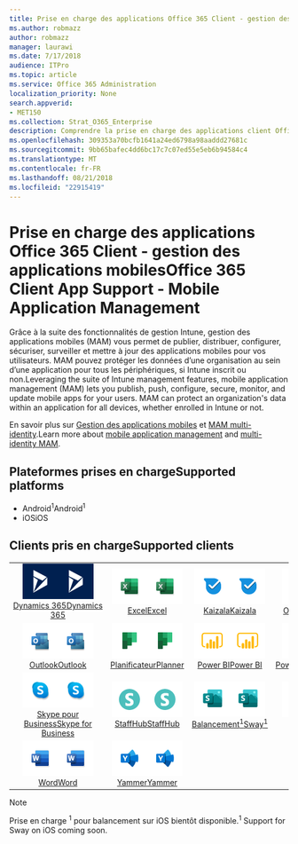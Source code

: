 ```yaml
---
title: Prise en charge des applications Office 365 Client - gestion des applications mobiles
ms.author: robmazz
author: robmazz
manager: laurawi
ms.date: 7/17/2018
audience: ITPro
ms.topic: article
ms.service: Office 365 Administration
localization_priority: None
search.appverid:
- MET150
ms.collection: Strat_O365_Enterprise
description: Comprendre la prise en charge des applications client Office 365 pour la gestion des applications mobiles
ms.openlocfilehash: 309353a70bcfb1641a24ed6798a98aaddd27681c
ms.sourcegitcommit: 9bb65bafec4dd6bc17c7c07ed55e5eb6b94584c4
ms.translationtype: MT
ms.contentlocale: fr-FR
ms.lasthandoff: 08/21/2018
ms.locfileid: "22915419"
---
```

# <a name="office-365-client-app-support---mobile-application-management"></a><span data-ttu-id="05c94-103">Prise en charge des applications Office 365 Client - gestion des applications mobiles</span><span class="sxs-lookup"><span data-stu-id="05c94-103">Office 365 Client App Support - Mobile Application Management</span></span>

<span data-ttu-id="05c94-p101">Grâce à la suite des fonctionnalités de gestion Intune, gestion des applications mobiles (MAM) vous permet de publier, distribuer, configurer, sécuriser, surveiller et mettre à jour des applications mobiles pour vos utilisateurs. MAM pouvez protéger les données d’une organisation au sein d’une application pour tous les périphériques, si Intune inscrit ou non.</span><span class="sxs-lookup"><span data-stu-id="05c94-p101">Leveraging the suite of Intune management features, mobile application management (MAM) lets you publish, push, configure, secure, monitor, and update mobile apps for your users. MAM can protect an organization's data within an application for all devices, whether enrolled in Intune or not.</span></span>

<span data-ttu-id="05c94-106">En savoir plus sur [Gestion des applications mobiles](https://docs.microsoft.com/intune/mam-faq) et [MAM multi-identity](https://docs.microsoft.com/intune/app-protection-policy).</span><span class="sxs-lookup"><span data-stu-id="05c94-106">Learn more about [mobile application management](https://docs.microsoft.com/intune/mam-faq) and [multi-identity MAM](https://docs.microsoft.com/intune/app-protection-policy).</span></span>

## <a name="supported-platforms"></a><span data-ttu-id="05c94-107">Plateformes prises en charge</span><span class="sxs-lookup"><span data-stu-id="05c94-107">Supported platforms</span></span>

 - <span data-ttu-id="05c94-108">Android<sup>1</sup></span><span class="sxs-lookup"><span data-stu-id="05c94-108">Android<sup>1</sup></span></span>
 - <span data-ttu-id="05c94-109">iOS</span><span class="sxs-lookup"><span data-stu-id="05c94-109">iOS</span></span>

## <a name="supported-clients"></a><span data-ttu-id="05c94-110">Clients pris en charge</span><span class="sxs-lookup"><span data-stu-id="05c94-110">Supported clients</span></span>

| | | | | | |
|:---:|:---:|:---:|:---:|:---:|:---:|
| <span data-ttu-id="05c94-111">![Icône Dynamics 365](media/o365-dynamics365-64x64.png)</span><span class="sxs-lookup"><span data-stu-id="05c94-111">![Dynamics 365 icon](media/o365-dynamics365-64x64.png)</span></span> <br> [<span data-ttu-id="05c94-112">Dynamics 365</span><span class="sxs-lookup"><span data-stu-id="05c94-112">Dynamics 365</span></span>](https://dynamics.microsoft.com) | <span data-ttu-id="05c94-113">![Icône Excel](media/o365-excel-64x64.png)</span><span class="sxs-lookup"><span data-stu-id="05c94-113">![Excel icon](media/o365-excel-64x64.png)</span></span> <br> [<span data-ttu-id="05c94-114">Excel</span><span class="sxs-lookup"><span data-stu-id="05c94-114">Excel</span></span>](https://products.office.com/excel) | <span data-ttu-id="05c94-115">![Icône Kaizala](media/o365-kaizala-64x64.png)</span><span class="sxs-lookup"><span data-stu-id="05c94-115">![Kaizala icon](media/o365-kaizala-64x64.png)</span></span> <br> [<span data-ttu-id="05c94-116">Kaizala</span><span class="sxs-lookup"><span data-stu-id="05c94-116">Kaizala</span></span>](https://products.office.com/en/business/microsoft-kaizala) | <span data-ttu-id="05c94-117">![OneDrive entreprise icône](media/o365-OneDrive-64x64.png)</span><span class="sxs-lookup"><span data-stu-id="05c94-117">![OneDrive for Business icon](media/o365-OneDrive-64x64.png)</span></span> <br> [<span data-ttu-id="05c94-118">OneDrive</span><span class="sxs-lookup"><span data-stu-id="05c94-118">OneDrive</span></span>](https://products.office.com/onedrive-for-business/online-cloud-storage) | <span data-ttu-id="05c94-119">![Icône OneNote](media/o365-OneNote-64x64.png)</span><span class="sxs-lookup"><span data-stu-id="05c94-119">![OneNote icon](media/o365-OneNote-64x64.png)</span></span> <br> [<span data-ttu-id="05c94-120">OneNote</span><span class="sxs-lookup"><span data-stu-id="05c94-120">OneNote</span></span>](https://products.office.com/onenote)
| <span data-ttu-id="05c94-121">![Icône Outlook](media/o365-outlook-64x64.png)</span><span class="sxs-lookup"><span data-stu-id="05c94-121">![Outlook icon](media/o365-outlook-64x64.png)</span></span> <br> [<span data-ttu-id="05c94-122">Outlook</span><span class="sxs-lookup"><span data-stu-id="05c94-122">Outlook</span></span>](https://products.office.com/outlook) | <span data-ttu-id="05c94-123">![Icône du planificateur](media/o365-planner-64x64.png)</span><span class="sxs-lookup"><span data-stu-id="05c94-123">![Planner icon](media/o365-planner-64x64.png)</span></span> <br> [<span data-ttu-id="05c94-124">Planificateur</span><span class="sxs-lookup"><span data-stu-id="05c94-124">Planner</span></span>](https://products.office.com/business/task-management-software) | <span data-ttu-id="05c94-125">![Icône PowerBI](media/o365-powerbi-64x64.png)</span><span class="sxs-lookup"><span data-stu-id="05c94-125">![PowerBI icon](media/o365-powerbi-64x64.png)</span></span> <br> [<span data-ttu-id="05c94-126">Power BI</span><span class="sxs-lookup"><span data-stu-id="05c94-126">Power BI</span></span>](https://powerbi.microsoft.com) | <span data-ttu-id="05c94-127">![Icône PowerPoint](media/o365-powerpoint-64x64.png)</span><span class="sxs-lookup"><span data-stu-id="05c94-127">![PowerPoint icon](media/o365-powerpoint-64x64.png)</span></span> <br> [<span data-ttu-id="05c94-128">PowerPoint</span><span class="sxs-lookup"><span data-stu-id="05c94-128">PowerPoint</span></span>](https://products.office.com/powerpoint) | <span data-ttu-id="05c94-129">![Icône SharePoint](media/o365-sharepoint-64x64.png)</span><span class="sxs-lookup"><span data-stu-id="05c94-129">![SharePoint icon](media/o365-sharepoint-64x64.png)</span></span> <br> [<span data-ttu-id="05c94-130">SharePoint</span><span class="sxs-lookup"><span data-stu-id="05c94-130">Sharepoint</span></span>](https://products.office.com/sharepoint)
| <span data-ttu-id="05c94-131">![Skype pour entreprise icône](media/o365-skypeforbusiness-64x64.png)</span><span class="sxs-lookup"><span data-stu-id="05c94-131">![Skype for Business icon](media/o365-skypeforbusiness-64x64.png)</span></span> <br> [<span data-ttu-id="05c94-132">Skype pour <br> Business</span><span class="sxs-lookup"><span data-stu-id="05c94-132">Skype for <br> Business</span></span>](https://www.skype.com/business/) | <span data-ttu-id="05c94-133">![Icône StaffHub](media/o365-staffhub-64x64.png)</span><span class="sxs-lookup"><span data-stu-id="05c94-133">![StaffHub icon](media/o365-staffhub-64x64.png)</span></span> <br> [<span data-ttu-id="05c94-134">StaffHub</span><span class="sxs-lookup"><span data-stu-id="05c94-134">StaffHub</span></span>](https://products.office.com/microsoft-staffhub/staff-scheduling-software) | <span data-ttu-id="05c94-135">![Icône de balancement](media/o365-sway-64x64.png)</span><span class="sxs-lookup"><span data-stu-id="05c94-135">![Sway icon](media/o365-sway-64x64.png)</span></span> <br> [<span data-ttu-id="05c94-136">Balancement<sup>1</sup></span><span class="sxs-lookup"><span data-stu-id="05c94-136">Sway<sup>1</sup></span></span>](https://sway.com) | <span data-ttu-id="05c94-137">![Icône d’équipes](media/o365-teams-64x64.png)</span><span class="sxs-lookup"><span data-stu-id="05c94-137">![Teams icon](media/o365-teams-64x64.png)</span></span> <br> [<span data-ttu-id="05c94-138">Équipes</span><span class="sxs-lookup"><span data-stu-id="05c94-138">Teams</span></span>](https://products.office.com/microsoft-teams/group-chat-software) | <span data-ttu-id="05c94-139">![Icône Visio](media/o365-visio-64x64.png)</span><span class="sxs-lookup"><span data-stu-id="05c94-139">![Visio icon](media/o365-visio-64x64.png)</span></span> <br> [<span data-ttu-id="05c94-140">Visio</span><span class="sxs-lookup"><span data-stu-id="05c94-140">Visio</span></span>](https://products.office.com/visio/flowchart-software)
| <span data-ttu-id="05c94-141">![Icône Word](media/o365-word-64x64.png)</span><span class="sxs-lookup"><span data-stu-id="05c94-141">![Word icon](media/o365-word-64x64.png)</span></span> <br> [<span data-ttu-id="05c94-142">Word</span><span class="sxs-lookup"><span data-stu-id="05c94-142">Word</span></span>](https://products.office.com/word) | <span data-ttu-id="05c94-143">![Icône de Yammer](media/o365-yammer-64x64.png)</span><span class="sxs-lookup"><span data-stu-id="05c94-143">![Yammer icon](media/o365-yammer-64x64.png)</span></span> <br> [<span data-ttu-id="05c94-144">Yammer</span><span class="sxs-lookup"><span data-stu-id="05c94-144">Yammer</span></span>](https://products.office.com/yammer/yammer-overview)

> [!NOTE]
> <span data-ttu-id="05c94-145">Prise en charge <sup>1</sup> pour balancement sur iOS bientôt disponible.</span><span class="sxs-lookup"><span data-stu-id="05c94-145"><sup>1</sup> Support for Sway on iOS coming soon.</span></span>